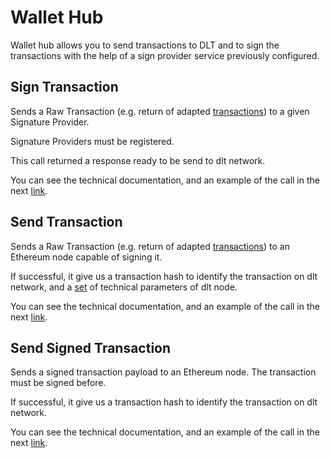# Wallet Hub 

Wallet hub allows you to send transactions to DLT and to sign the transactions with the help of a sign provider service previously configured.

## Sign Transaction 

Sends a Raw Transaction (e.g. return of adapted <a href="https://bbva.github.io/hancock-dlt-adapter/api.html#hancock-dlt-adapter-api--dlt-transfers">transactions</a>) to a given Signature Provider. 

Signature Providers must be registered.

This call returned a response ready to be send to dlt network.

You can see the technical documentation, and an example of the call in the next <a href="https://bbva.github.io/hancock-dlt-broker/api.html#hancock-wallet-hub--dlt-sign-tx">link</a>.

## Send Transaction 

Sends a Raw Transaction (e.g. return of adapted <a href="https://bbva.github.io/hancock-dlt-adapter/api.html#hancock-dlt-adapter-api--dlt-transfers">transactions</a>) to an Ethereum node capable of signing it.

If successful, it give us a transaction hash to identify the transaction on dlt network, and a <a href="https://bbva.github.io/hancock-dlt-broker/api.html#tocSsendresponse">set</a> of technical parameters of dlt node.

You can see the technical documentation, and an example of the call in the next <a href="https://bbva.github.io/hancock-dlt-broker/api.html#hancock-wallet-hub--dlt-send-tx">link</a>.

## Send Signed Transaction 

Sends a signed transaction payload to an Ethereum node. The transaction must be signed before.

If successful, it give us a transaction hash to identify the transaction on dlt network.

You can see the technical documentation, and an example of the call in the next <a href="https://bbva.github.io/hancock-dlt-broker/api.html#hancock-wallet-hub--dlt-send-signed-tx">link</a>.
